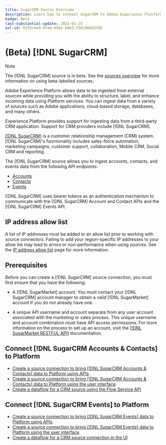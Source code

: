 ```yaml
---
title: SugarCRM Source Overview
description: Learn how to connect SugarCRM to Adobe Experience Platform using APIs or the user interface.
badge: Beta
last-substantial-update: 2023-01-25
exl-id: 03fbc4e9-974d-494e-8463-756c96665fd5
---
```

# (Beta) [!DNL SugarCRM]

>[!NOTE]
>
>The [!DNL SugarCRM] source is in beta. See the [sources overview](../../home.md#terms-and-conditions) for more information on using beta-labelled sources.

Adobe Experience Platform allows data to be ingested from external sources while providing you with the ability to structure, label, and enhance incoming data using Platform services. You can ingest data from a variety of sources such as Adobe applications, cloud-based storage, databases, and many others.

Experience Platform provides support for ingesting data from a third-party CRM application. Support for CRM providers include [!DNL SugarCRM].

[[!DNL SugarCRM]](https://www.sugarcrm.com/) is a customer relationship management (CRM) system. [!DNL SugarCRM]'s functionality includes sales-force automation, marketing campaigns, customer support, collaboration, Mobile CRM, Social CRM and reporting. 

The [!DNL SugarCRM] source allows you to ingest accounts, contacts, and events data from the following API endpoints:

* [Accounts](https://market.apidocs.sugarcrm.com/#b0aeb0cd-80ea-4688-8474-54e4873f32f3)
* [Contacts](https://market.apidocs.sugarcrm.com/#308c5025-9478-4de3-8a41-1fc3cff1d8d1)
* [Events](https://market.apidocs.sugarcrm.com/#516ec3b1-8e70-43d4-8bf2-38a2ae74c0a5)


[!DNL SugarCRM] uses bearer tokens as an authentication mechanism to communicate with the [!DNL SugarCRM] Account and Contact APIs and the [!DNL SugarCRM] Events API.

## IP address allow list

A list of IP addresses must be added to an allow list prior to working with source connectors. Failing to add your region-specific IP addresses to your allow list may lead to errors or non-performance when using sources. See the [IP address allow list](../../ip-address-allow-list.md) page for more information.

## Prerequisites

Before you can create a [!DNL SugarCRM] source connection, you must first ensure that you have the following:

* A [!DNL SugarMarket] account. You must contact your [!DNL SugarCRM] account manager to obtain a valid [!DNL SugarMarket] account if you do not already have one. 

* A unique API username and account separate from any user account associated with the marketing or sales process. This unique username and account combination must have API access permissions. For more information on the process to set up an account, visit the [[!DNL SugarMarket RESTFUL API]](https://market.apidocs.sugarcrm.com/#intro) documentation.

## Connect [!DNL SugarCRM Accounts & Contacts] to Platform

* [Create a source connection to bring [!DNL SugarCRM Accounts & Contacts] data to Platform using APIs](../../tutorials/api/create/crm/sugarcrm-accounts-contacts.md).
* [Create a source connection to bring [!DNL SugarCRM Accounts & Contacts] data to Platform using the user interface](../../tutorials/ui/create/crm/sugarcrm-accounts-contacts.md).
* [Create a dataflow for a CRM source using the Flow Service API](../../tutorials/api/collect/crm.md)


## Connect [!DNL SugarCRM Events] to Platform

* [Create a source connection to bring [!DNL SugarCRM Events] data to Platform using APIs](../../tutorials/api/create/crm/sugarcrm-events.md).
* [Create a source connection to bring [!DNL SugarCRM Events] data to Platform using the user interface](../../tutorials/ui/create/crm/sugarcrm-events.md).
* [Create a dataflow for a CRM source connection in the UI](../../tutorials/ui/dataflow/crm.md)
